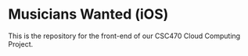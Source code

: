 # Musicians Wanted (iOS)
This is the repository for the front-end of our CSC470 Cloud Computing Project.
